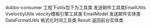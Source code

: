 dubbo-consumer 工程下utils包下为工具类
发送邮件工具类EmailUtils
VveloctiyUtils veocity模板引擎工具类
EmailModel 发送邮件实体类
DataFormatUitls  格式化时间工具类
Result  返回前台实体类
